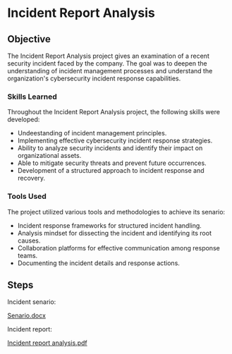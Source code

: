 # Incident Report Analysis

## Objective

The Incident Report Analysis project gives an examination of a recent security incident faced by the company. The goal was to deepen the understanding of incident management processes and understand the organization's cybersecurity incident response capabilities.

### Skills Learned

Throughout the Incident Report Analysis project, the following skills were developed:

- Undeestanding of incident management principles.
- Implementing effective cybersecurity incident response strategies.
- Ability to analyze security incidents and identify their impact on organizational assets.
- Able to mitigate security threats and prevent future occurrences.
- Development of a structured approach to incident response and recovery.

### Tools Used

The project utilized various tools and methodologies to achieve its senario:

- Incident response frameworks for structured incident handling.
- Analysis mindset for dissecting the incident and identifying its root causes.
- Collaboration platforms for effective communication among response teams.
- Documenting the incident details and response actions.

## Steps
Incident senario:


[Senario.docx](https://github.com/FrancisDunne/Incident_Report_Analysis/files/15051294/Senario.docx)

Incident report:


[Incident report analysis.pdf](https://github.com/FrancisDunne/Incident_Report_Analysis/files/15051297/Incident.report.analysis.pdf)
